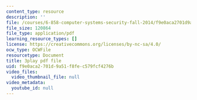 ```yaml
---
content_type: resource
description: ''
file: /courses/6-858-computer-systems-security-fall-2014/f9e0aca2701d9a51f8fec579fcf4276b_dNl22h1kW1k.pdf
file_size: 120864
file_type: application/pdf
learning_resource_types: []
license: https://creativecommons.org/licenses/by-nc-sa/4.0/
ocw_type: OCWFile
resourcetype: Document
title: 3play pdf file
uid: f9e0aca2-701d-9a51-f8fe-c579fcf4276b
video_files:
  video_thumbnail_file: null
video_metadata:
  youtube_id: null
---
```

